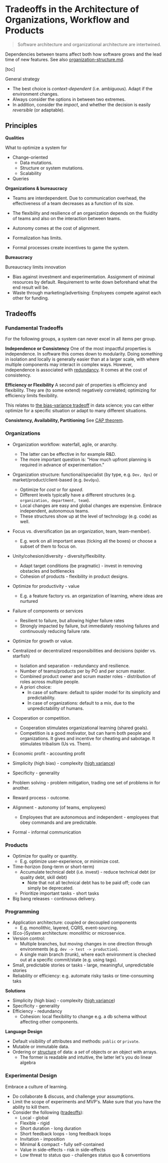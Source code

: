 # Tradeoffs in the Architecture of Organizations, Workflow and Products

> Software architecture and organizational architecture are intertwined.

Dependencies between teams affect both how software grows and the lead time of new features. See also [organization-structure.md](organization-structure.md).

[toc]


General strategy

* The best choice is *context-dependent* (i.e. ambiguous). Adapt if the environment changes.
* Always consider the options in between two extremes.
* In addition, consider the *impact*, and whether the decision is easily *reversible* (or adaptable).



## Principles

**Qualities**

What to optimize a system for

- Change-oriented
    - Data mutations.
    - Structure or system mutations.
    - Scalability
- Queries



**Organizations & bureaucracy**

- Teams are interdependent. Due to communication overhead, the effectiveness of a team decreases as a function of its size.

- The flexibility and resilience of an organization depends on the fluidity of teams and also on the interaction between teams.
- Autonomy comes at the cost of alignment.
- Formalization has limits.
- Formal processes create incentives to game the system. 



**Bureaucracy**

Bureaucracy limits innovation

  - Bias against investment and experimentation. Assignment of minimal resources by default. Requirement to write down beforehand what the end result will be.
  - Waste through marketing/advertising: Employees compete against each other for funding.



## Tradeoffs

### Fundamental Tradeoffs

For the following groups, a system can never excel in all items per group.

**Independence or Consistency**
One of the most impactful properties is independence. In software this comes down to modularity. Doing something in isolation and locally is generally easier than at a larger scale, with where multiple components may interact in complex ways. However, independence is associated with [redundancy](http://yosefk.com/blog/redundancy-vs-dependencies-which-is-worse.html). It comes at the cost of consistency.

**Efficiency or Flexibility**
A second pair of properties is efficiency and flexibility. They are (to some extend) negatively correlated; optimizing for efficiency limits flexibility.

This relates to [the bias-variance tradeoff](https://en.wikipedia.org/wiki/Bias%E2%80%93variance_tradeoff) in data science; you can either optimize for a specific situation or adapt to many different situations.

**Consistency, Availability, Partitioning**
See [CAP theorem](https://en.wikipedia.org/wiki/CAP_theorem).



### Organizations

* Organization workflow: waterfall, agile, or anarchy.
    * The latter can be effective in for example R&D.
    * The more important question is: "How much upfront planning is required in advance of experimentation."
* Organization structure: functional/specialist (by type, e.g. `Dev, Ops`) or market/product/client-based (e.g. `DevOps`).
    * Optimize for *cost* or for *speed*.
    * Different levels typically have a different structures (e.g. `organization, department, team`).
    * Local changes are easy and global changes are expensive. Embrace independent, autonomous teams.
    * These structures show up at the level of technology (e.g. code) as well.
* Focus vs. diversification (as an organization, team, team-member).
    * E.g. work on all important areas (ticking all the boxes) or choose a subset of them to focus on.
* Unity/cohesion/diversity -  diversity/flexibility.
    * Adapt target conditions (be pragmatic) - invest in removing obstacles and bottlenecks
    * Cohesion of products - flexibility in product designs.
* Optimize for productivity - value
    * E.g. a feature factory vs. an organization of learning, where ideas are nurtured
* Failure of components or services
    * Resilient to failure, but allowing higher failure rates
    * Strongly impacted by failure, but immediately resolving failures and continuously reducing failure rate.
* Optimize for growth or value.
* Centralized or decentralized responsibilities and decisions (spider vs. starfish)
    * Isolation and separation - redundancy and resilience.
    * Number of teams/products per by PO and per scrum master.
    * Combined product owner and scrum master roles - distribution of roles across multiple people.
    * A priori choice:
        * In case of software: default to spider model for its simplicity and predictability.
        * In case of organizations: default to a mix, due to the unpredictability of humans.
* Cooperation or competition.
    * Cooperation stimulates organizational learning (shared goals).
    * Competition is a good motivator, but can harm both people and organizations. It gives and incentive for cheating and sabotage. It stimulates tribalism (Us vs. Them).
* Economic profit - accounting profit
* Simplicity (high bias) - complexity ([high variance](https://en.wikipedia.org/wiki/Bias%E2%80%93variance_tradeoff))
* Specificity - generality
* Problem solving - problem mitigation, trading one set of problems in for another.
* Reward process - outcome.
* Alignment - autonomy (of teams, employees)
    * Employees that are autonomous and independent - employees that obey commands and are predictable.

* Formal - informal communication

### Products

- Optimize for quality or quantity.
    - E.g. optimize user-experience, or minimize cost.
- Time-horizon (long-term or short-term)
    * Accumulate technical debt (i.e. invest) - reduce technical debt (or quality debt, skill debt)
        * Note that not all technical debt has to be paid off; code can simply be deprecated.
    * Prioritize important tasks - short tasks
- Big bang releases - continuous delivery.



### Programming
* Application architecture: coupled or decoupled components
    * E.g. monolithic, layered, CQRS, event-sourcing.
* (Eco-)System architecture: monolithic or microservice.
* Version control:
    * Multiple branches, but moving changes in one direction through environments (e.g. `dev -> test -> production`).
    * A single main branch (trunk), where each environment is checked out at a specific commit/state (e.g. using tags).
* Small, predictable stories or tasks - large, meaningful, unpredictable stories
* Reliability or efficiency: e.g. automate risky tasks or time-consuming taks

**Solutions**

* Simplicity (high bias) - complexity ([high variance](https://en.wikipedia.org/wiki/Bias%E2%80%93variance_tradeoff))
* Specificity - generality
* Efficiency - redundancy
    * Cohesion: local flexibility to change e.g. a db schema without affecting other components.

**Language Design**

* Default visibility of attributes and methods: `public` or `private`.
* Mutable or immutable data.
* Ordering or [structure](https://en.wikipedia.org/wiki/AoS_and_SoA) of data: a _set_ of objects or an object with arrays.
    * The former is readable and intuitive, the latter let's you do linear algebra

### Experimental Design

Embrace a culture of learning.

* Do collaborate & discuss, and challenge your assumptions.
* Limit the scope of experiments and MVP's. Make sure that you have the ability to kill them.
* Consider the following ([tradeoffs](https://twitter.com/johncutlefish/status/1400681664225837057)): 
    * Local - global
    * Flexible - rigid
    * Short duration - long duration
    * Short feedback loops - long feedback loops
    * Invitation - imposition
    * Minimal & compact - fully self-contained
    * Value in side-effects - risk in side-effects
    * Low threat to status quo - challenges status quo & conventions

